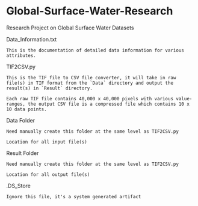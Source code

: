 # Global-Surface-Water-Research

Research Project on Global Surface Water Datasets

Data_Information.txt

    This is the documentation of detailed data information for various attributes.

TIF2CSV.py

    This is the TIF file to CSV file converter, it will take in raw file(s) in TIF format from the `Data` directory and output the result(s) in `Result` directory.

    Each raw TIF file contains 40,000 x 40,000 pixels with various value-ranges, the output CSV file is a compressed file which contains 10 x 10 data points.

Data Folder

    Need manually create this folder at the same level as TIF2CSV.py

    Location for all input file(s)

Result Folder

    Need manually create this folder at the same level as TIF2CSV.py

    Location for all output file(s)

.DS_Store

    Ignore this file, it's a system generated artifact
